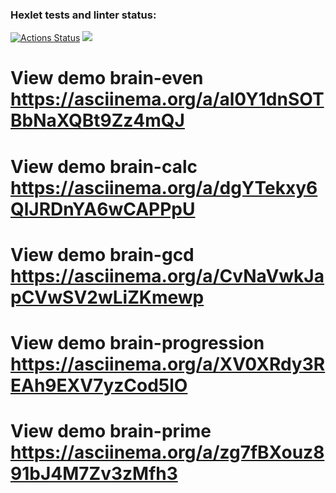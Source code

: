 ### Hexlet tests and linter status:
[![Actions Status](https://github.com/fomineandrei/python-project-49/actions/workflows/hexlet-check.yml/badge.svg)](https://github.com/fomineandrei/python-project-49/actions)
<a href="https://codeclimate.com/github/fomineandrei/python-project-49/maintainability"><img src="https://api.codeclimate.com/v1/badges/05afab767dfb3de6986b/maintainability" /></a>
# View demo brain-even  https://asciinema.org/a/al0Y1dnSOTBbNaXQBt9Zz4mQJ 
# View demo brain-calc  https://asciinema.org/a/dgYTekxy6QlJRDnYA6wCAPPpU
# View demo brain-gcd https://asciinema.org/a/CvNaVwkJapCVwSV2wLiZKmewp
# View demo brain-progression https://asciinema.org/a/XV0XRdy3REAh9EXV7yzCod5lO
# View demo brain-prime https://asciinema.org/a/zg7fBXouz891bJ4M7Zv3zMfh3
